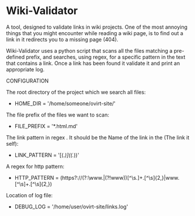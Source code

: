 # Wiki-Validator
A tool, designed to validate links in wiki projects.
One of the most annoying things that you might encounter while reading a wiki page, is to find out a link in it redirects you to a missing page (404).

Wiki-Validator uses a python script that scans all the files matching a pre-defined prefix,
and searches, using regex, for a specific pattern in the text that contains a link.
Once a link has been found it validate it and print an appropriate log.

CONFIGURATION

The root directory of the project which we search all files:
* HOME_DIR = '/home/someone/ovirt-site/'

The file prefix of the files we want to scan:
* FILE_PREFIX = '*.html.md'

The link pattern in regex [](). It should be the Name of the link in the (The link it self):
* LINK_PATTERN = '\[(.*)\]\((.*)\)'

A regex for http pattern:
* HTTP_PATTERN = (https?:\/\/(?:\www\.|(?!www))[^\s\.]+\.[^\s]{2,}|www\.[^\s]+\.[^\s]{2,})

Location of log file:
* DEBUG_LOG = '/home/user/ovirt-site/links.log'


